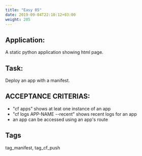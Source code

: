 ```yaml
---
title: "Easy 05"
date: 2019-09-04T22:10:12+03:00
weight: 205
---
```


## Application:
A static python application showing html page. 

## Task:
Deploy an app with a manifest.

## ACCEPTANCE CRITERIAS:
- "cf apps" shows at leat one instance of an app
- "cf logs APP-NAME --recent" shows recent logs for an app
- an app can be accessed using an app's route

## Tags

tag_manifest, tag_cf_push
